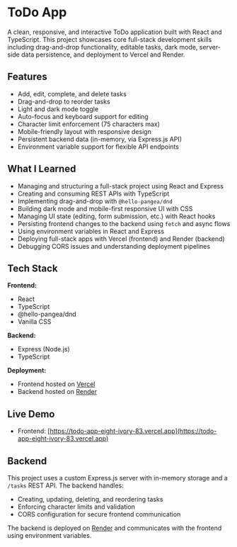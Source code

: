# ToDo App

A clean, responsive, and interactive ToDo application built with React and TypeScript. This project showcases core full-stack development skills including drag-and-drop functionality, editable tasks, dark mode, server-side data persistence, and deployment to Vercel and Render.

## Features

- Add, edit, complete, and delete tasks
- Drag-and-drop to reorder tasks
- Light and dark mode toggle
- Auto-focus and keyboard support for editing
- Character limit enforcement (75 characters max)
- Mobile-friendly layout with responsive design
- Persistent backend data (in-memory, via Express.js API)
- Environment variable support for flexible API endpoints

## What I Learned

- Managing and structuring a full-stack project using React and Express
- Creating and consuming REST APIs with TypeScript
- Implementing drag-and-drop with `@hello-pangea/dnd`
- Building dark mode and mobile-first responsive UI with CSS
- Managing UI state (editing, form submission, etc.) with React hooks
- Persisting frontend changes to the backend using `fetch` and async flows
- Using environment variables in React and Express
- Deploying full-stack apps with Vercel (frontend) and Render (backend)
- Debugging CORS issues and understanding deployment pipelines

## Tech Stack

**Frontend:**
- React
- TypeScript
- @hello-pangea/dnd
- Vanilla CSS

**Backend:**
- Express (Node.js)
- TypeScript

**Deployment:**
- Frontend hosted on [Vercel](https://vercel.com)
- Backend hosted on [Render](https://render.com)

## Live Demo

- Frontend: [https://todo-app-eight-ivory-83.vercel.app](https://todo-app-eight-ivory-83.vercel.app)

## Backend

This project uses a custom Express.js server with in-memory storage and a `/tasks` REST API. The backend handles:

- Creating, updating, deleting, and reordering tasks
- Enforcing character limits and validation
- CORS configuration for secure frontend communication

The backend is deployed on [Render](https://render.com) and communicates with the frontend using environment variables.
